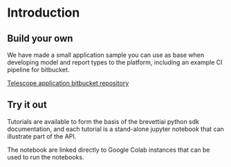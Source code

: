 # Introduction

## Build your own

We have made a small application sample you can use as base when developing model and report types to the platform, including an example CI pipeline for bitbucket.

[Telescope application bitbucket repository](https://bitbucket.org/criterionai/telescope/src/master/)

## Try it out
Tutorials are available to form the basis of the brevettiai python sdk documentation, and each tutorial is a stand-alone jupyter notebook that can illustrate part of the API.

The notebook are linked directly to Google Colab instances that can be used to run the notebooks.


